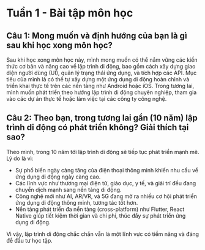 # Tuần 1 - Bài tập môn học

## Câu 1: Mong muốn và định hướng của bạn là gì sau khi học xong môn học?

Sau khi học xong môn học này, mình mong muốn có thể nắm vững các kiến thức cơ bản và nâng cao về lập trình di động, bao gồm cách xây dựng giao diện người dùng (UI), quản lý trạng thái ứng dụng, và tích hợp các API. Mục tiêu của mình là có thể tự xây dựng một ứng dụng di động hoàn chỉnh và triển khai thực tế trên các nền tảng như Android hoặc iOS. Trong tương lai, mình muốn phát triển theo hướng lập trình di động chuyên nghiệp, tham gia vào các dự án thực tế hoặc làm việc tại các công ty công nghệ.

## Câu 2: Theo bạn, trong tương lai gần (10 năm) lập trình di động có phát triển không? Giải thích tại sao?

Theo mình, trong 10 năm tới lập trình di động sẽ tiếp tục phát triển mạnh mẽ. Lý do là vì:

- Sự phổ biến ngày càng tăng của điện thoại thông minh khiến nhu cầu về ứng dụng di động ngày càng cao.
- Các lĩnh vực như thương mại điện tử, giáo dục, y tế, và giải trí đều đang chuyển dịch mạnh sang nền tảng di động.
- Công nghệ mới như AI, AR/VR, và 5G đang mở ra nhiều cơ hội phát triển ứng dụng di động thông minh, tương tác tốt hơn.
- Nền tảng phát triển đa nền tảng (cross-platform) như Flutter, React Native giúp tiết kiệm thời gian và chi phí, thúc đẩy sự phát triển ứng dụng di động.

Vì vậy, lập trình di động chắc chắn vẫn là một lĩnh vực có tiềm năng và đáng để đầu tư học tập.

